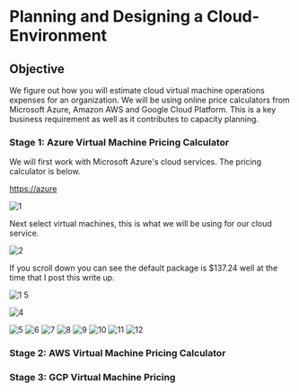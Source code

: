 # Planning and Designing a Cloud-Environment

## Objective

We figure out how you will estimate cloud virtual machine operations expenses for an organization. We will be using
online price calculators from Microsoft Azure, Amazon AWS and Google Cloud Platform. This is a key business requirement as
well as it contributes to capacity planning.

### Stage 1: Azure Virtual Machine Pricing Calculator

We will first work with Microsoft Azure's cloud services. The pricing calculator is below.

[https://azure](https://azure.microsoft.com/en-us/pricing/calculator/)

![1](https://github.com/Magee3/Planning-and-Designing-a-Cloud-Environment/assets/134301259/1ebc6829-9924-4176-8626-f3228dd83b2a)

Next select virtual machines, this is what we will be using for our cloud service.

![2](https://github.com/Magee3/Planning-and-Designing-a-Cloud-Environment/assets/134301259/014cf978-1497-47c9-93e8-76c3aed9e2ec)

If you scroll down you can see the default package is $137.24 well at the time that I post this write up.

![1 5](https://github.com/Magee3/Planning-and-Designing-a-Cloud-Environment/assets/134301259/b20d4b14-b54f-4664-9fa2-df59a3247504)

![4](https://github.com/Magee3/Planning-and-Designing-a-Cloud-Environment/assets/134301259/531cd5b6-56de-45d3-8a03-69296ff96560)

![5](https://github.com/Magee3/Planning-and-Designing-a-Cloud-Environment/assets/134301259/2a2cd4ad-09b5-49bf-aa6b-e508b832f856)
![6](https://github.com/Magee3/Planning-and-Designing-a-Cloud-Environment/assets/134301259/e3728c72-ef3e-4ad2-a275-7cb4a2b5db8d)
![7](https://github.com/Magee3/Planning-and-Designing-a-Cloud-Environment/assets/134301259/962dd5ad-69d6-4a39-a548-dab10773fc76)
![8](https://github.com/Magee3/Planning-and-Designing-a-Cloud-Environment/assets/134301259/e771a231-65a3-4bb8-a42e-182096422bc7)
![9](https://github.com/Magee3/Planning-and-Designing-a-Cloud-Environment/assets/134301259/bf7e50f3-318f-4da5-b799-016e69d5e581)
![10](https://github.com/Magee3/Planning-and-Designing-a-Cloud-Environment/assets/134301259/5cecefad-328e-4cbc-a779-6cbc8ea4d146)
![11](https://github.com/Magee3/Planning-and-Designing-a-Cloud-Environment/assets/134301259/c74ea5c3-70d3-4980-bc36-beec3802c692)
![12](https://github.com/Magee3/Planning-and-Designing-a-Cloud-Environment/assets/134301259/b7b08e5c-a365-40e2-992d-9c2eec5693ac)


### Stage 2: AWS Virtual Machine Pricing Calculator

### Stage 3: GCP Virtual Machine Pricing
